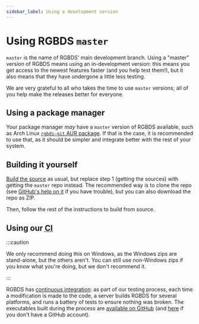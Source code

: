 ```yaml
---
sidebar_label: Using a development version
---
```


# Using RGBDS `master`

`master` is the name of RGBDS' main development branch.
Using a "master" version of RGBDS means using an in-development version: this means you get access to the newest features faster (and you help test them!), but it also means that they have undergone a little less testing.

We are very grateful to all who takes the time to use `master` versions; all of you help make the releases better for everyone.

## Using a package manager

Your package manager *may* have a `master` version of RGBDS available, such as Arch Linux [`rgbds-git` AUR package](https://aur.archlinux.org/packages/rgbds-git).
If that is the case, it is recommended to use that, as it should be simpler and integrate better with the rest of your system.

## Building it yourself

[Build the source](source.md) as usual, but replace step 1 (getting the sources) with getting the `master` repo instead.
The recommended way is to clone the repo (see [GitHub's help on it](https://docs.github.com/en/github/creating-cloning-and-archiving-repositories/cloning-a-repository) if you have trouble), but you can also download the repo as ZIP.

Then, follow the rest of the instructions to build from source.

## Using our <abbr title="Continuous Integration">CI</abbr>

:::caution

We only recommend doing this on Windows, as the Windows zips are stand-alone, but the others aren't.
You can still use non-Windows zips if you know what you're doing, but we don't recommend it.

:::

RGBDS has [continuous integration](https://en.wikipedia.org/wiki/Continuous_integration): as part of our testing process, each time a modification is made to the code, a server builds RGBDS for several platforms, and runs a battery of tests to ensure nothing was broken.
The executables built during the process are [available on GitHub](https://github.com/gbdev/rgbds/actions?query=workflow%3A%22Regression+testing%22) (and [here](https://nightly.link/gbdev/rgbds/workflows/testing/master) if you don't have a GitHub account).

